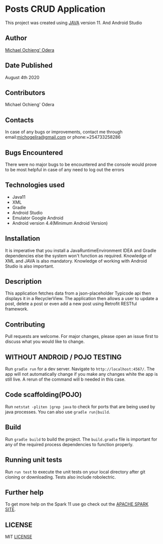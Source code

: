 # Posts CRUD Application

This project was created using [JAVA](https://www.oracle.com/technetwork/java/javase/downloads/jdk11-downloads-5066655.html) version 11. And Android Studio

## Author
[Michael Ochieng' Odera](https://www.github.com/MichaelOdera)

## Date Published
August 4th 2020


## Contributors
Michael Ochieng' Odera


## Contacts
In case of any bugs or improvements, contact me through email:michogelira@gmail.com or phone:+254733258286


## Bugs Encountered
There were no major bugs to be encountered and the console would prove to be most helpful in case of any need to log out the errors

## Technologies used
* Java11
* XML
* Gradle
* Android Studio
* Emulator Google Android
* Android version 4.4(Minimum Android Version)



## Installation
It is imperative that you install a JavaRuntimeEnvironment IDEA and Gradle dependencies else the system won't function as required. Knowledge
of XML and JAVA is also mandatory. Knowledge of working with Android Studio is also important.

## Description
This application fetches data from a json-placeholder Typicode api then displays it in a RecyclerView. The application then allows a user to update a post, delete a post or even add a new post using Retrofit RESTful framework.

## Contributing
Pull requests are welcome. For major changes, please open an issue first to discuss what you would like to change.

## WITHOUT ANDROID / POJO TESTING
Run `gradle run` for a dev server. Navigate to `http://localhost:4567/`. The app will not automatically change if you make any changes white the app is still live. A rerun of the command will b needed in this case.

## Code scaffolding(POJO)
Run `netstat -pliten |grep java` to check for ports that are being used by java processes. You can also use `gradle run|build`.

## Build

Run `gradle build` to build the project. The `build.gradle` file is important for any of the required process dependencies to function properly.

## Running unit tests

Run `run test` to execute the unit tests on your local directory after git cloning or downloading. Tests also include robolectric.


## Further help

To get more help on the Spark 11 use go check out the [APACHE SPARK SITE](https://www.oracle.com/technetwork/java/javase/downloads/jdk11-downloads-5066655.html).

##  LICENSE
MIT [LICENSE](LICENSE)